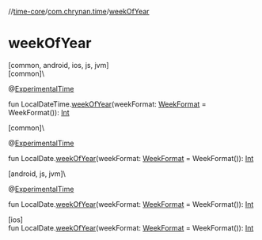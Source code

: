 //[time-core](../../index.md)/[com.chrynan.time](index.md)/[weekOfYear](week-of-year.md)

# weekOfYear

[common, android, ios, js, jvm]\
[common]\

@[ExperimentalTime](https://kotlinlang.org/api/latest/jvm/stdlib/kotlin.time/-experimental-time/index.html)

fun LocalDateTime.[weekOfYear](week-of-year.md)(weekFormat: [WeekFormat](-week-format/index.md) = WeekFormat()): [Int](https://kotlinlang.org/api/latest/jvm/stdlib/kotlin/-int/index.html)

[common]\

@[ExperimentalTime](https://kotlinlang.org/api/latest/jvm/stdlib/kotlin.time/-experimental-time/index.html)

fun LocalDate.[weekOfYear](week-of-year.md)(weekFormat: [WeekFormat](-week-format/index.md) = WeekFormat()): [Int](https://kotlinlang.org/api/latest/jvm/stdlib/kotlin/-int/index.html)

[android, js, jvm]\

@[ExperimentalTime](https://kotlinlang.org/api/latest/jvm/stdlib/kotlin.time/-experimental-time/index.html)

fun LocalDate.[weekOfYear](week-of-year.md)(weekFormat: [WeekFormat](../../../time-core/time-core/com.chrynan.time/-week-format/index.md) = WeekFormat()): [Int](https://kotlinlang.org/api/latest/jvm/stdlib/kotlin/-int/index.html)

[ios]\
fun LocalDate.[weekOfYear](week-of-year.md)(weekFormat: [WeekFormat](../../../time-core/time-core/com.chrynan.time/-week-format/index.md) = WeekFormat()): [Int](https://kotlinlang.org/api/latest/jvm/stdlib/kotlin/-int/index.html)
